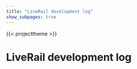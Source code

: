 ```yaml
---
title: "LiveRail development log"
show_subpages: true
---
```


{{< projecttheme >}}

# LiveRail development log

